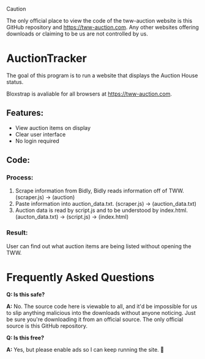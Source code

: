 > [!CAUTION]
> The only official place to view the code of the tww-auction website is this GitHub repository and https://tww-auction.com. Any other websites offering downloads or claiming to be us are not controlled by us.

# AuctionTracker

The goal of this program is to run a website that displays the Auction House status.

Bloxstrap is avaliable for all browsers at https://tww-auction.com.

## Features:

- View auction items on display
- Clear user interface
- No login required

## Code:

### Process:
1. Scrape information from Bidly, Bidly reads information off of TWW. 
(scraper.js) -> (auction)
2. Paste information into auction_data.txt.
(scraper.js) -> (auction_data.txt)
3. Auction data is read by script.js and to be understood by index.html.
(aucton_data.txt) -> (script.js) -> (index.html)

### Result:
User can find out what auction items are being listed without opening the TWW. 

# Frequently Asked Questions

**Q: Is this safe?**

**A:** No. The source code here is viewable to all, and it'd be impossible for us to slip anything malicious into the downloads without anyone noticing. Just be sure you're downloading it from an official source. The only official source is this GitHub repository.

**Q: Is this free?**

**A:** Yes, but please enable ads so I can keep running the site. 🙏
